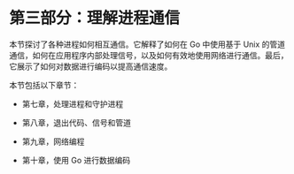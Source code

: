 # 第三部分：理解进程通信

本节探讨了各种进程如何相互通信。它解释了如何在 Go 中使用基于 Unix 的管道通信，如何在应用程序内部处理信号，以及如何有效地使用网络进行通信。最后，它展示了如何对数据进行编码以提高通信速度。

本节包括以下章节：

+   第七章，处理进程和守护进程

+   第八章，退出代码、信号和管道

+   第九章，网络编程

+   第十章，使用 Go 进行数据编码
